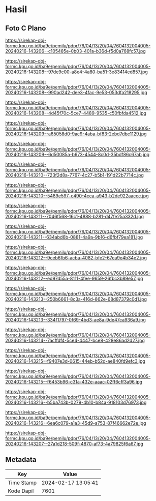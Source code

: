 # Hasil

## Foto C Plano

https://sirekap-obj-formc.kpu.go.id/ba9e/pemilu/pdpr/76/04/13/20/04/7604132004005-20240216-143206--c105485e-0b03-401a-b36d-f5d0a768fc57.jpg

https://sirekap-obj-formc.kpu.go.id/ba9e/pemilu/pdpr/76/04/13/20/04/7604132004005-20240216-143208--97de9c00-a8e4-4a80-ba51-3e83414ed857.jpg

https://sirekap-obj-formc.kpu.go.id/ba9e/pemilu/pdpr/76/04/13/20/04/7604132004005-20240216-143208--990ad242-dee3-4fac-9e53-053dfa218295.jpg

https://sirekap-obj-formc.kpu.go.id/ba9e/pemilu/pdpr/76/04/13/20/04/7604132004005-20240216-143208--4d45f70c-5ce7-4489-9535-c50fbfda4512.jpg

https://sirekap-obj-formc.kpu.go.id/ba9e/pemilu/pdpr/76/04/13/20/04/7604132004005-20240216-143209--a65058d0-9ac9-4aba-bf83-2ebd7dbc1129.jpg

https://sirekap-obj-formc.kpu.go.id/ba9e/pemilu/pdpr/76/04/13/20/04/7604132004005-20240216-143209--6d50085a-b673-4544-8c0d-35bdf86c67ab.jpg

https://sirekap-obj-formc.kpu.go.id/ba9e/pemilu/pdpr/76/04/13/20/04/7604132004005-20240216-143210--723f2d8a-7767-4c27-b5b1-191d22b7714c.jpg

https://sirekap-obj-formc.kpu.go.id/ba9e/pemilu/pdpr/76/04/13/20/04/7604132004005-20240216-143210--5489e597-c490-4cca-a943-b2de922aaccc.jpg

https://sirekap-obj-formc.kpu.go.id/ba9e/pemilu/pdpr/76/04/13/20/04/7604132004005-20240216-143211--7046f568-16c1-4888-b281-d47fe25a332d.jpg

https://sirekap-obj-formc.kpu.go.id/ba9e/pemilu/pdpr/76/04/13/20/04/7604132004005-20240216-143211--634abd6b-0881-4a9a-9b16-d6fbf79ea181.jpg

https://sirekap-obj-formc.kpu.go.id/ba9e/pemilu/pdpr/76/04/13/20/04/7604132004005-20240216-143212--9ceb6fb6-acba-4082-bfe2-67ea9e4b34e2.jpg

https://sirekap-obj-formc.kpu.go.id/ba9e/pemilu/pdpr/76/04/13/20/04/7604132004005-20240216-143212--ed97d55a-8111-4fee-9659-26fbc3b89e57.jpg

https://sirekap-obj-formc.kpu.go.id/ba9e/pemilu/pdpr/76/04/13/20/04/7604132004005-20240216-143213--250b6661-8c3a-416d-862e-68d87379c0d1.jpg

https://sirekap-obj-formc.kpu.go.id/ba9e/pemilu/pdpr/76/04/13/20/04/7604132004005-20240216-143213--334f1797-0f69-4bd3-ae8a-9de47ca936a9.jpg

https://sirekap-obj-formc.kpu.go.id/ba9e/pemilu/pdpr/76/04/13/20/04/7604132004005-20240216-143214--7acffdf4-5ce4-4447-bce8-428e86ad2d27.jpg

https://sirekap-obj-formc.kpu.go.id/ba9e/pemilu/pdpr/76/04/13/20/04/7604132004005-20240216-143215--f9407e3d-0615-44eb-b52d-ae840fd9efc3.jpg

https://sirekap-obj-formc.kpu.go.id/ba9e/pemilu/pdpr/76/04/13/20/04/7604132004005-20240216-143215--f6453b96-c31a-432e-aaac-02ff6cff3a96.jpg

https://sirekap-obj-formc.kpu.go.id/ba9e/pemilu/pdpr/76/04/13/20/04/7604132004005-20240216-143216--b5ba743b-0279-4b10-b84a-918103d76973.jpg

https://sirekap-obj-formc.kpu.go.id/ba9e/pemilu/pdpr/76/04/13/20/04/7604132004005-20240216-143216--6ea6c079-a1a3-45d9-a753-87f46662e72e.jpg

https://sirekap-obj-formc.kpu.go.id/ba9e/pemilu/pdpr/76/04/13/20/04/7604132004005-20240216-143207--27a1d218-509f-4870-af73-4a79825f6a67.jpg


## Metadata

| Key        | Value               |
| ---------- | ------------------- |
| Time Stamp | 2024-02-17 13:05:41 |
| Kode Dapil | 7601                |




